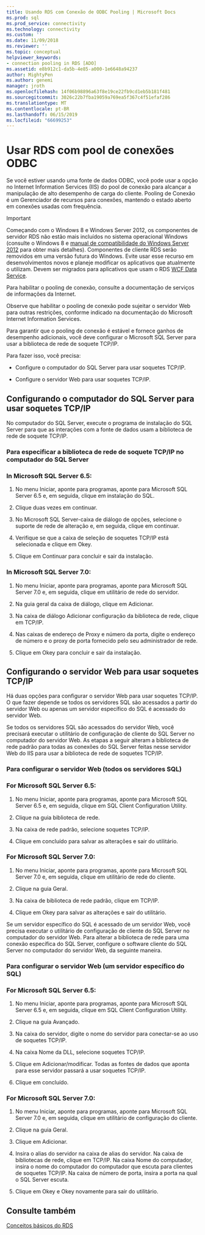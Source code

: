 ```yaml
---
title: Usando RDS com Conexão de ODBC Pooling | Microsoft Docs
ms.prod: sql
ms.prod_service: connectivity
ms.technology: connectivity
ms.custom: ''
ms.date: 11/09/2018
ms.reviewer: ''
ms.topic: conceptual
helpviewer_keywords:
- connection pooling in RDS [ADO]
ms.assetid: e8b912c1-da5b-4e85-a000-1e6648a94237
author: MightyPen
ms.author: genemi
manager: jroth
ms.openlocfilehash: 14f06b98896a63f8e19ce22fb9cd1eb5b181f481
ms.sourcegitcommit: 3026c22b7fba19059a769ea5f367c4f51efaf286
ms.translationtype: MT
ms.contentlocale: pt-BR
ms.lasthandoff: 06/15/2019
ms.locfileid: "66699253"
---
```

# <a name="using-rds-with-odbc-connection-pooling"></a>Usar RDS com pool de conexões ODBC
Se você estiver usando uma fonte de dados ODBC, você pode usar a opção no Internet Information Services (IIS) do pool de conexão para alcançar a manipulação de alto desempenho de carga do cliente. Pooling de Conexão é um Gerenciador de recursos para conexões, mantendo o estado aberto em conexões usadas com frequência.  
  
> [!IMPORTANT]
>  Começando com o Windows 8 e Windows Server 2012, os componentes de servidor RDS não estão mais incluídos no sistema operacional Windows (consulte o Windows 8 e [manual de compatibilidade do Windows Server 2012](https://www.microsoft.com/download/details.aspx?id=27416) para obter mais detalhes). Componentes de cliente RDS serão removidos em uma versão futura do Windows. Evite usar esse recurso em desenvolvimentos novos e planeje modificar os aplicativos que atualmente o utilizam. Devem ser migrados para aplicativos que usam o RDS [WCF Data Service](https://go.microsoft.com/fwlink/?LinkId=199565).  
  
 Para habilitar o pooling de conexão, consulte a documentação de serviços de informações da Internet.  
  
 Observe que habilitar o pooling de conexão pode sujeitar o servidor Web para outras restrições, conforme indicado na documentação do Microsoft Internet Information Services.  
  
 Para garantir que o pooling de conexão é estável e fornece ganhos de desempenho adicionais, você deve configurar o Microsoft SQL Server para usar a biblioteca de rede de soquete TCP/IP.  
  
 Para fazer isso, você precisa:  
  
-   Configure o computador do SQL Server para usar soquetes TCP/IP.  
  
-   Configure o servidor Web para usar soquetes TCP/IP.  
  
## <a name="configuring-the-sql-server-computer-to-use-tcpip-sockets"></a>Configurando o computador do SQL Server para usar soquetes TCP/IP  
 No computador do SQL Server, execute o programa de instalação do SQL Server para que as interações com a fonte de dados usam a biblioteca de rede de soquete TCP/IP.  
  
### <a name="to-specify-the-tcpip-socket-network-library-on-the-sql-server-computer"></a>Para especificar a biblioteca de rede de soquete TCP/IP no computador do SQL Server  
  
### <a name="in-microsoft-sql-server-65"></a>In Microsoft SQL Server 6.5:  
  
1.  No menu Iniciar, aponte para programas, aponte para Microsoft SQL Server 6.5 e, em seguida, clique em instalação do SQL.  
  
2.  Clique duas vezes em continuar.  
  
3.  No Microsoft SQL Server-caixa de diálogo de opções, selecione o suporte de rede de alteração e, em seguida, clique em continuar.  
  
4.  Verifique se que a caixa de seleção de soquetes TCP/IP está selecionada e clique em Okey.  
  
5.  Clique em Continuar para concluir e sair da instalação.  
  
### <a name="in-microsoft-sql-server-70"></a>In Microsoft SQL Server 7.0:  
  
1.  No menu Iniciar, aponte para programas, aponte para Microsoft SQL Server 7.0 e, em seguida, clique em utilitário de rede do servidor.  
  
2.  Na guia geral da caixa de diálogo, clique em Adicionar.  
  
3.  Na caixa de diálogo Adicionar configuração da biblioteca de rede, clique em TCP/IP.  
  
4.  Nas caixas de endereço de Proxy e número da porta, digite o endereço de número e o proxy de porta fornecido pelo seu administrador de rede.  
  
5.  Clique em Okey para concluir e sair da instalação.  
  
## <a name="configuring-the-web-server-to-use-tcpip-sockets"></a>Configurando o servidor Web para usar soquetes TCP/IP  
 Há duas opções para configurar o servidor Web para usar soquetes TCP/IP. O que fazer depende se todos os servidores SQL são acessados a partir do servidor Web ou apenas um servidor específico do SQL é acessado do servidor Web.  
  
 Se todos os servidores SQL são acessados do servidor Web, você precisará executar o utilitário de configuração de cliente do SQL Server no computador do servidor Web. As etapas a seguir alteram a biblioteca de rede padrão para todas as conexões do SQL Server feitas nesse servidor Web do IIS para usar a biblioteca de rede de soquetes TCP/IP.  
  
### <a name="to-configure-the-web-server-all-sql-servers"></a>Para configurar o servidor Web (todos os servidores SQL)  
  
### <a name="for-microsoft-sql-server-65"></a>For Microsoft SQL Server 6.5:  
  
1.  No menu Iniciar, aponte para programas, aponte para Microsoft SQL Server 6.5 e, em seguida, clique em SQL Client Configuration Utility.  
  
2.  Clique na guia biblioteca de rede.  
  
3.  Na caixa de rede padrão, selecione soquetes TCP/IP.  
  
4.  Clique em concluído para salvar as alterações e sair do utilitário.  
  
### <a name="for-microsoft-sql-server-70"></a>For Microsoft SQL Server 7.0:  
  
1.  No menu Iniciar, aponte para programas, aponte para Microsoft SQL Server 7.0 e, em seguida, clique em utilitário de rede do cliente.  
  
2.  Clique na guia Geral.  
  
3.  Na caixa de biblioteca de rede padrão, clique em TCP/IP.  
  
4.  Clique em Okey para salvar as alterações e sair do utilitário.  
  
 Se um servidor específico do SQL é acessado de um servidor Web, você precisa executar o utilitário de configuração de cliente do SQL Server no computador do servidor Web. Para alterar a biblioteca de rede para uma conexão específica do SQL Server, configure o software cliente do SQL Server no computador do servidor Web, da seguinte maneira.  
  
### <a name="to-configure-the-web-server-a-specific-sql-server"></a>Para configurar o servidor Web (um servidor específico do SQL)  
  
### <a name="for-microsoft-sql-server-65"></a>For Microsoft SQL Server 6.5:  
  
1.  No menu Iniciar, aponte para programas, aponte para Microsoft SQL Server 6.5 e, em seguida, clique em SQL Client Configuration Utility.  
  
2.  Clique na guia Avançado.  
  
3.  Na caixa do servidor, digite o nome do servidor para conectar-se ao uso de soquetes TCP/IP.  
  
4.  Na caixa Nome da DLL, selecione soquetes TCP/IP.  
  
5.  Clique em Adicionar/modificar. Todas as fontes de dados que aponta para esse servidor passará a usar soquetes TCP/IP.  
  
6.  Clique em concluído.  
  
### <a name="for-microsoft-sql-server-70"></a>For Microsoft SQL Server 7.0:  
  
1.  No menu Iniciar, aponte para programas, aponte para Microsoft SQL Server 7.0 e, em seguida, clique em utilitário de configuração do cliente.  
  
2.  Clique na guia Geral.  
  
3.  Clique em Adicionar.  
  
4.  Insira o alias do servidor na caixa de alias do servidor. Na caixa de bibliotecas de rede, clique em TCP/IP. Na caixa Nome do computador, insira o nome do computador do computador que escuta para clientes de soquetes TCP/IP. Na caixa de número de porta, insira a porta na qual o SQL Server escuta.  
  
5.  Clique em Okey e Okey novamente para sair do utilitário.  
  
## <a name="see-also"></a>Consulte também  
 [Conceitos básicos do RDS](../../../ado/guide/remote-data-service/rds-fundamentals.md)






















